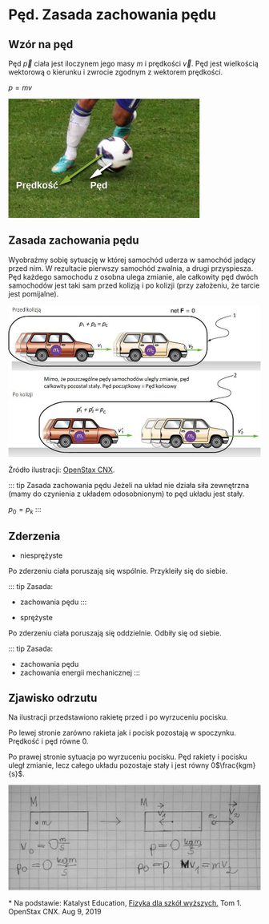 # Pęd. Zasada zachowania pędu

## Wzór na pęd

Pęd $\vec p$ ciała jest iloczynem jego masy $m$ i prędkości $\vec v$. Pęd jest wielkością wektorową o kierunku i zwrocie zgodnym z wektorem prędkości.

$p = mv$

![Zjawisko odrzutu](../.vuepress/public/dynamika/ped-pilkarz.jpg)

## Zasada zachowania pędu

Wyobraźmy sobię sytuację w której samochód uderza w samochód jadący przed nim. W rezultacie pierwszy samochód zwalnia, a drugi przyspiesza. Pęd każdego samochodu z osobna ulega zmianie, ale całkowity pęd dwóch samochodów jest taki sam przed kolizją i po kolizji (przy założeniu, że tarcie jest pomijalne).

![Zjawisko odrzutu](../.vuepress/public/dynamika/ped-kolizja.jpg)

Źródło ilustracji: [OpenStax CNX](http://cnx.org/contents/031da8d3-b525-429c-80cf-6c8ed997733a@17.2).

::: tip Zasada zachowania pędu
Jeżeli na układ nie działa siła zewnętrzna (mamy do czynienia z układem odosobnionym) to pęd układu jest stały.

$p_0 = p_k$
:::

## Zderzenia

- niesprężyste

Po zderzeniu ciała poruszają się wspólnie. Przykleiły się do siebie.

::: tip Zasada:

- zachowania pędu
  :::

- sprężyste

Po zderzeniu ciała poruszają się oddzielnie. Odbiły się od siebie.

::: tip Zasada:

- zachowania pędu
- zachowania energii mechanicznej
  :::

## Zjawisko odrzutu

Na ilustracji przedstawiono rakietę przed i po wyrzuceniu pocisku.

Po lewej stronie zarówno rakieta jak i pocisk pozostają w spoczynku. Prędkość i pęd równe 0.

Po prawej stronie sytuacja po wyrzuceniu pocisku. Pęd rakiety i pocisku uległ zmianie, lecz całego układu pozostaje stały i jest równy 0$\frac{kgm}{s}$.

![Zjawisko odrzutu](../.vuepress/public/dynamika/zjawisko-odrzutu.jpg)

\*
Na podstawie: Katalyst Education, [Fizyka dla szkół wyższych.](http://cnx.org/contents/4eaa8f03-88a8-485a-a777-dd3602f6c13e@1.144) Tom 1. OpenStax CNX. Aug 9, 2019
